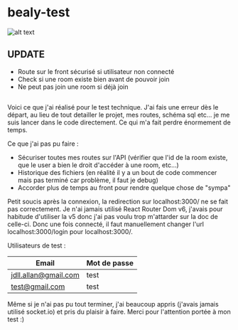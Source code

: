# bealy-test

![alt text](https://i.gyazo.com/a3358d0968714ed32fe5752f401767d4.gif)

## UPDATE
- Route sur le front sécurisé si utilisateur non connecté
- Check si une room existe bien avant de pouvoir join
- Ne peut pas join une room si déjà join
## 

Voici ce que j'ai réalisé pour le test technique.
J'ai fais une erreur dès le départ, au lieu de tout detailler le projet, mes routes, schéma sql etc... je me suis lancer dans le code directement. Ce qui m'a fait perdre énormement de temps.

Ce que j'ai pas pu faire : 

- Sécuriser toutes mes routes sur l'API (vérifier que l'id de la room existe, que le user a bien le droit d'accéder à une room, etc...)
- Historique des fichiers (en réalité il y a un bout de code commencer mais pas terminé car problème, il faut je debug)
- Accorder plus de temps au front pour rendre quelque chose de "sympa"

Petit soucis après la connexion, la redirection sur localhost:3000/ ne se fait pas correctement. Je n'ai jamais utilisé React Router Dom v6, j'avais pour habitude d'utiliser la v5 donc j'ai pas voulu trop m'attarder sur la doc de celle-ci.
Donc une fois connecté, il faut manuellement changer l'url localhost:3000/login pour localhost:3000/.

Utilisateurs de test :

Email  | Mot de passe
------------- | -------------
jdll.allan@gmail.com | test
test@gmail.com  | test

Même si je n'ai pas pu tout terminer, j'ai beaucoup appris (j'avais jamais utilisé socket.io) et pris du plaisir à faire.
Merci pour l'attention portée à mon test :)
